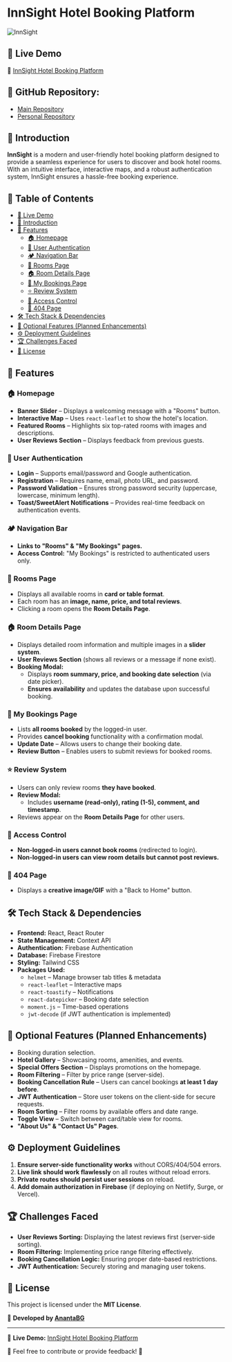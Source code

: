 # InnSight Hotel Booking Platform

![InnSight](https://i.ibb.co.com/BXvcTMp/InnSight.png) 

## 🌟 Live Demo  
🔗 [InnSight Hotel Booking Platform](https://inn-sight-95eaf.web.app/) 

## 📂 **GitHub Repository:**  
- [Main Repository](https://github.com/programming-hero-web-course2/b10a11-client-side-AnantaBG)  
- [Personal Repository](https://github.com/AnantaBG/InnSight) 

## 📖 Introduction  

**InnSight** is a modern and user-friendly hotel booking platform designed to provide a seamless experience for users to discover and book hotel rooms. With an intuitive interface, interactive maps, and a robust authentication system, InnSight ensures a hassle-free booking experience.  

## 📌 Table of Contents  
- [🌟 Live Demo](#-live-demo)  
- [📖 Introduction](#-introduction)  
- [📌 Features](#-features)  
  - [🏠 Homepage](#-homepage)  
  - [🔐 User Authentication](#-user-authentication)  
  - [🏕️ Navigation Bar](#-navigation-bar)  
  - [🏨 Rooms Page](#-rooms-page)  
  - [🏠 Room Details Page](#-room-details-page)  
  - [📅 My Bookings Page](#-my-bookings-page)  
  - [⭐ Review System](#-review-system)  
  - [🔐 Access Control](#-access-control)  
  - [🚫 404 Page](#-404-page)  
- [🛠️ Tech Stack & Dependencies](#%EF%B8%8F-tech-stack--dependencies)  
- [🚀 Optional Features (Planned Enhancements)](#-optional-features-planned-enhancements)  
- [⚙️ Deployment Guidelines](#%EF%B8%8F-deployment-guidelines)  
- [🏆 Challenges Faced](#-challenges-faced)  
- [📜 License](#-license)

## 📌 Features  

### 🏠 Homepage  
- **Banner Slider** – Displays a welcoming message with a "Rooms" button.  
- **Interactive Map** – Uses `react-leaflet` to show the hotel's location.  
- **Featured Rooms** – Highlights six top-rated rooms with images and descriptions.  
- **User Reviews Section** – Displays feedback from previous guests.  

### 🔐 User Authentication  
- **Login** – Supports email/password and Google authentication.  
- **Registration** – Requires name, email, photo URL, and password.  
- **Password Validation** – Ensures strong password security (uppercase, lowercase, minimum length).  
- **Toast/SweetAlert Notifications** – Provides real-time feedback on authentication events.  

### 🏕 Navigation Bar  
- **Links to "Rooms" & "My Bookings" pages.**  
- **Access Control:** "My Bookings" is restricted to authenticated users only.  

### 🏨 Rooms Page  
- Displays all available rooms in **card or table format**.  
- Each room has an **image, name, price, and total reviews**.  
- Clicking a room opens the **Room Details Page**.  

### 🏠 Room Details Page  
- Displays detailed room information and multiple images in a **slider system**.  
- **User Reviews Section** (shows all reviews or a message if none exist).  
- **Booking Modal:**  
  - Displays **room summary, price, and booking date selection** (via date picker).  
  - **Ensures availability** and updates the database upon successful booking.  

### 📅 My Bookings Page  
- Lists **all rooms booked** by the logged-in user.  
- Provides **cancel booking** functionality with a confirmation modal.  
- **Update Date** – Allows users to change their booking date.  
- **Review Button** – Enables users to submit reviews for booked rooms.  

### ⭐ Review System  
- Users can only review rooms **they have booked**.  
- **Review Modal:**  
  - Includes **username (read-only), rating (1-5), comment, and timestamp**.  
- Reviews appear on the **Room Details Page** for other users.  

### 🔐 Access Control  
- **Non-logged-in users cannot book rooms** (redirected to login).  
- **Non-logged-in users can view room details but cannot post reviews.**  

### 🚫 404 Page  
- Displays a **creative image/GIF** with a "Back to Home" button.  

## 🛠️ Tech Stack & Dependencies  

- **Frontend:** React, React Router  
- **State Management:** Context API  
- **Authentication:** Firebase Authentication  
- **Database:** Firebase Firestore  
- **Styling:** Tailwind CSS  
- **Packages Used:**  
  - `helmet` – Manage browser tab titles & metadata  
  - `react-leaflet` – Interactive maps  
  - `react-toastify` – Notifications  
  - `react-datepicker` – Booking date selection  
  - `moment.js` – Time-based operations  
  - `jwt-decode` (if JWT authentication is implemented)  

## 🚀 Optional Features (Planned Enhancements)  
- Booking duration selection.  
- **Hotel Gallery** – Showcasing rooms, amenities, and events.  
- **Special Offers Section** – Displays promotions on the homepage.  
- **Room Filtering** – Filter by price range (server-side).  
- **Booking Cancellation Rule** – Users can cancel bookings **at least 1 day before**.  
- **JWT Authentication** – Store user tokens on the client-side for secure requests.  
- **Room Sorting** – Filter rooms by available offers and date range.  
- **Toggle View** – Switch between card/table view for rooms.  
- **"About Us" & "Contact Us" Pages**.  

## ⚙️ Deployment Guidelines  

1. **Ensure server-side functionality works** without CORS/404/504 errors.  
2. **Live link should work flawlessly** on all routes without reload errors.  
3. **Private routes should persist user sessions** on reload.  
4. **Add domain authorization in Firebase** (if deploying on Netlify, Surge, or Vercel).  

## 🏆 Challenges Faced  

- **User Reviews Sorting:** Displaying the latest reviews first (server-side sorting).  
- **Room Filtering:** Implementing price range filtering effectively.  
- **Booking Cancellation Logic:** Ensuring proper date-based restrictions.  
- **JWT Authentication:** Securely storing and managing user tokens.  

## 📜 License  


This project is licensed under the **MIT License**.  

📌 **Developed by [AnantaBG](https://github.com/AnantaBG)**  


---

🔗 **Live Demo:** [InnSight Hotel Booking Platform](https://inn-sight-95eaf.web.app/)  

💬 Feel free to contribute or provide feedback! 🚀  
